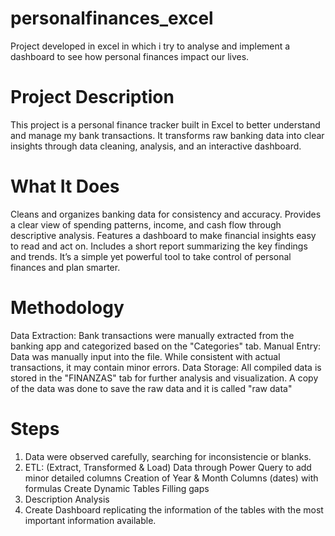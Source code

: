 # personalfinances_excel
Project developed in excel in which i try to analyse and implement a dashboard to see how personal finances impact our lives.

# Project Description
This project is a personal finance tracker built in Excel to better understand and manage my bank transactions. It transforms raw banking data into clear insights through data cleaning, analysis, and an interactive dashboard.

# What It Does
Cleans and organizes banking data for consistency and accuracy.
Provides a clear view of spending patterns, income, and cash flow through descriptive analysis.
Features a dashboard to make financial insights easy to read and act on.
Includes a short report summarizing the key findings and trends.
It’s a simple yet powerful tool to take control of personal finances and plan smarter.

# Methodology
Data Extraction: Bank transactions were manually extracted from the banking app and categorized based on the "Categories" tab.
Manual Entry: Data was manually input into the file. While consistent with actual transactions, it may contain minor errors.
Data Storage: All compiled data is stored in the "FINANZAS" tab for further analysis and visualization.
A copy of the data was done to save the raw data and it is called "raw data"

# Steps
1. Data were observed carefully, searching for inconsistencie or blanks.
2. ETL: (Extract, Transformed & Load)  Data through Power Query to add minor detailed columns
     Creation of Year & Month Columns (dates) with formulas
     Create Dynamic Tables
     Filling gaps
4. Description Analysis
5. Create Dashboard replicating the information of the tables with the most important information available.

